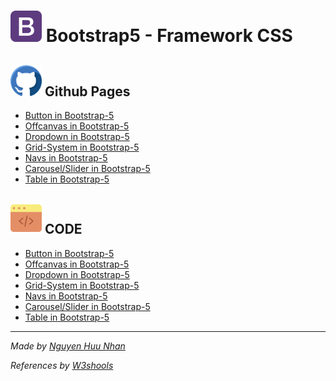 
# <img src="https://github.com/NguyenHuuNhan1912/HTML-CSS-JS/blob/main/Icon/bootstrap5-icon.png?raw=true" width ="50" heigh="50"> Bootstrap5 - Framework CSS 

## <img src="https://github.com/NguyenHuuNhan1912/HTML-CSS-JS/blob/main/Icon/github.png?raw=true" width ="50" heigh="50"> Github Pages 
* [Button in Bootstrap-5](https://nguyenhuunhan1912.github.io/Bootstrap5/Bootstrap5-Button/index.html)
* [Offcanvas in Bootstrap-5](https://nguyenhuunhan1912.github.io/Bootstrap5/Bootstrap5-Offcanvas/index.html)
* [Dropdown in Bootstrap-5](https://nguyenhuunhan1912.github.io/Bootstrap5/Bootstrap5-Dropdown/index.html)
* [Grid-System in Bootstrap-5](https://nguyenhuunhan1912.github.io/Bootstrap5/Bootstrap5-Grid/index.html)
* [Navs in Bootstrap-5](https://nguyenhuunhan1912.github.io/Bootstrap5/Bootstrap5-Navs/index.html)
* [Carousel/Slider in Bootstrap-5](https://nguyenhuunhan1912.github.io/Bootstrap5/Bootstrap5-Carousel/index.html)
* [Table in Bootstrap-5](https://nguyenhuunhan1912.github.io/Bootstrap5/Bootstrap5-Table/index.html)

## <img src="https://github.com/NguyenHuuNhan1912/HTML-CSS-JS/blob/main/Icon/devc-icon.png?raw=true" width ="50" heigh="50"> CODE
* [Button in Bootstrap-5](https://github.com/NguyenHuuNhan1912/Bootstrap5/tree/main/Bootstrap5-Button)
* [Offcanvas in Bootstrap-5](https://github.com/NguyenHuuNhan1912/Bootstrap5/tree/main/Bootstrap5-Offcanvas)
* [Dropdown in Bootstrap-5](https://github.com/NguyenHuuNhan1912/Bootstrap5/tree/main/Bootstrap5-Dropdown)
* [Grid-System in Bootstrap-5](https://github.com/NguyenHuuNhan1912/Bootstrap5/tree/main/Bootstrap5-Grid)
* [Navs in Bootstrap-5](https://github.com/NguyenHuuNhan1912/Bootstrap5/tree/main/Bootstrap5-Navs)
* [Carousel/Slider in Bootstrap-5](https://github.com/NguyenHuuNhan1912/Bootstrap5/tree/main/Bootstrap5-Carousel)
* [Table in Bootstrap-5](https://github.com/NguyenHuuNhan1912/Bootstrap5/tree/main/Bootstrap5-Table)

<hr>

*Made by [Nguyen Huu Nhan](https://information.nhancoder.repl.co/)*

*References by [W3shools](https://www.w3schools.com/)*